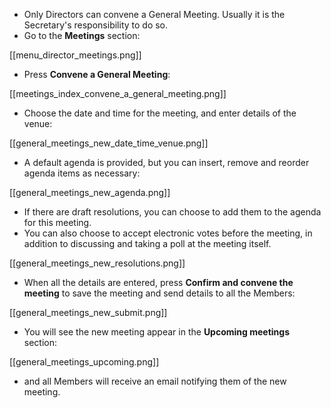 * Only Directors can convene a General Meeting. Usually it is the Secretary's responsibility to do so.
* Go to the **Meetings** section:

[[menu_director_meetings.png]]

* Press **Convene a General Meeting**:

[[meetings_index_convene_a_general_meeting.png]]

* Choose the date and time for the meeting, and enter details of the venue:

[[general_meetings_new_date_time_venue.png]]

* A default agenda is provided, but you can insert, remove and reorder agenda items as necessary:

[[general_meetings_new_agenda.png]]

* If there are draft resolutions, you can choose to add them to the agenda for this meeting.
* You can also choose to accept electronic votes before the meeting, in addition to discussing and taking a poll at the meeting itself.

[[general_meetings_new_resolutions.png]]

* When all the details are entered, press **Confirm and convene the meeting** to save the meeting and send details to all the Members:

[[general_meetings_new_submit.png]]

* You will see the new meeting appear in the **Upcoming meetings** section:

[[general_meetings_upcoming.png]]

* and all Members will receive an email notifying them of the new meeting.